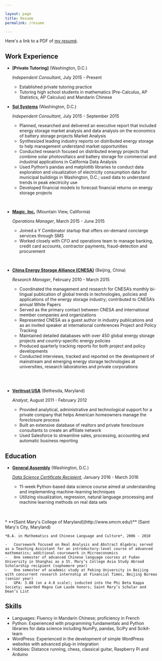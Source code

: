 ```yaml
---

layout: page
title: Resume
permalink: /resume

---
```


Here's a link to a PDF of [my resumé](/static/JBC_2016.pdf).

Work Experience
---------------

*   **[Private Tutoring]** (Washington, D.C.)

    *Independent Consultant*, July 2015 - Present
    -	Established	private	tutoring practice
    -   Tutoring high school students in mathematics (Pre-Calculus,	AP Statistics, AP Calculus) and Mandarin Chinese

*   **[Sol Systems](http://www.solsystems.com/)** (Washington, D.C.)

    *Independent Consultant*, July 2015 - September 2015

    -   Planned, researched and delivered an executive report that included energy storage market analysis and data analysis on the economics of battery storage projects
    Market Analysis
	-   Synthesized leading industry reports on distributed energy storage to help management understand market opportunities
    -   Conducted research focused on distributed energy projects that combine solar photovoltaics and battery storage for commercial and industrial applications in California
	Data Analysis
	-   Used Python’s pandas and matplotlib libraries to conduct data exploration and visualization of electricity consumption data for municipal buildings in Washington, D.C.; used data to understand trends in peak electricity use
	-   Developed financial models to forecast financial returns on energy storage projects  
<br>

*   **[Magic, Inc.](https://getmagicnow.com)** (Mountain View, California)

    *Operations Manager*, March 2015 - June 2015

    -   Joined a Y Combinator startup that offers on-demand concierge services through SMS
    -   Worked closely with CFO and operations team to manage banking, credit card accounts, contractor payments, fraud-detection and procurement  
<br>

*   **[China Energy Storage Alliance (CNESA)](http://en.cnesa.org/)** (Beijing, China)

    *Research Manager*, February 2010 - March 2015

    -   Coordinated the management and research for CNESA’s monthly bi-lingual publication of global trends in technologies, policies and applications of the energy storage industry; contributed to CNESA’s annual White Papers
	-   Served as the primary contact between CNESA and international member companies and organizations
	-   Represented CNESA as a guest author in industry publications and as an invited speaker at international conferences
	Project and Policy Tracking
	-   Maintained detailed databases with over 450 global energy storage projects and country-specific energy policies
	-   Produced quarterly tracking reports for both project and policy developments
	-   Conducted interviews, tracked and reported on the development of mainstream and emerging energy storage technologies at universities, research laboratories and private corporations
	<br>
<br>

*   **[Veritrust USA](http://www.veritrustusa.com/)** (Bethesda, Maryland)

    *Analyst*, August 2011 - February 2012

    -   Provided analytical, administrative and technological support for a private company that helps American homeowners manage the foreclosure process
	-   Built an extensive database of realtors and private foreclosure consultants to create an affiliate network
	-   Used Salesforce to streamline sales, processing, accounting and automatic business reporting



Education
---------

*   **[General Assembly](https://generalassemb.ly/education/data-science)** (Washington, D.C.)
	
	*[Data Science Certificate Recipient](/static/Certificate-of-Completion.pdf)*, January 2016 - March 2016

	-   11-week Python-based data science course aimed at understanding and implementing machine-learning techniques
	-   Utilizing visualization, regression, natural language processing and machine learning methods on real data sets
<br>
<br>
*   **[Saint Mary's College of Maryland](http://www.smcm.edu/)** (Saint Mary's City, Maryland)

    *B.A. in Mathematics and Chinese Language and Culture*, 2006 - 2010

    -   Coursework focused on Real Analysis and Abstract Algebra; served as a Teaching Assistant for an introductory-level course of advanced mathematics; additional coursework in Microeconomics 
	-   One semester of advanced Chinese language courses at Fudan University in Shanghai as a St. Mary’s College Asia Study Abroad Scholarship recipient (sophomore year)
	-   One semester of academic study at Peking University in Beijing with concurrent research internship at Financial Times, Beijing Bureau (senior year)
	-   GPA: 3.88 (on a 4.0 scale); inducted into the Phi Beta Kappa Society; awarded Magna Cum Laude honors; Saint Mary’s Scholar and Dean’s List


Skills
------

* Languages: Fluency in Mandarin Chinese; proficiency in French 
* Python: Experienced with programming fundamentals and Python libraries for data science including NumPy, pandas, SciPy and Scikit-learn 
* WordPress: Experienced in the development of simple WordPress websites with advanced plug-in integration 
* Hobbies: Distance running, chess, classical guitar, Raspberry Pi and Arduino 



